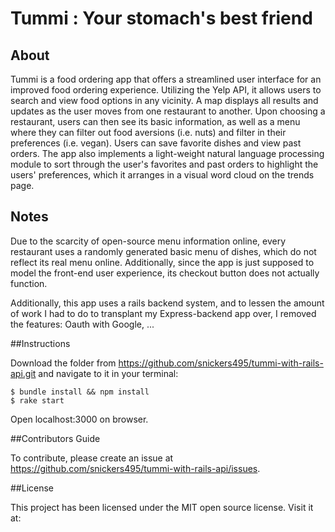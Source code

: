 # Tummi : Your stomach's best friend

## About

Tummi is a food ordering app that offers a streamlined user interface for an improved food ordering experience. Utilizing the Yelp API, it allows users to search and view food options in any vicinity. A map displays all results and updates as the user moves from one restaurant to another. Upon choosing a restaurant, users can then see its basic information, as well as a menu where they can filter out food aversions (i.e. nuts) and filter in their preferences (i.e. vegan). Users can save favorite dishes and view past orders. The app also implements a light-weight natural language processing module to sort through the user's favorites and past orders to highlight the users' preferences, which it arranges in a visual word cloud on the trends page.

## Notes 

Due to the scarcity of open-source menu information online, every restaurant uses a randomly generated basic menu of dishes, which do not reflect its real menu online. Additionally, since the app is just supposed to model the front-end user experience, its checkout button does not actually function. 

Additionally, this app uses a rails backend system, and to lessen the amount of work I had to do to transplant my Express-backend app over, I removed the features: Oauth with Google, ...

##Instructions

Download the folder from https://github.com/snickers495/tummi-with-rails-api.git and navigate to it in your terminal:
```
$ bundle install && npm install
$ rake start
```
Open localhost:3000 on browser.

##Contributors Guide

To contribute, please create an issue at https://github.com/snickers495/tummi-with-rails-api/issues.

##License

This project has been licensed under the MIT open source license. Visit it at: 
